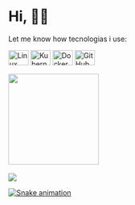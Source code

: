 # Hi, 🤙🏻


Let me know how tecnologias i use:

<div align="left">
<img align="center" alt="Linux" height="30" width="40" src="https://cdn.jsdelivr.net/gh/devicons/devicon/icons/linux/linux-original.svg"
style="max-width:100%;">  
<img align="center" alt="Kubernetes" height="30" width="40" src="https://cdn.jsdelivr.net/gh/devicons/devicon/icons/kubernetes/kubernetes-plain-wordmark.svg" style="max-width:100%;">
<img align="center" alt="Docker" height="30" width="40" src="https://cdn.jsdelivr.net/gh/devicons/devicon/icons/docker/docker-plain-wordmark.svg"
style="max-width:100%;">
<img align="center" alt="GitHub" height="30" width="40" src="https://cdn.jsdelivr.net/gh/devicons/devicon/icons/git/git-original-wordmark.svg"
style="max-width:100%;">

</div>

<br/>

<div>
  <a href = "https://github.com/allyssonlara">
  <img height="180cm" src="https://github-readme-stats.vercel.app/api?username=allyssonlara&show_icons=true&theme=radical"/>
  <a href = "https://github.com/allyssonlara">
</div>
    
<br/>
    
<div>
  <a href="https://www.linkedin.com/in/allyssonlara/" rel="nofollow"><img src="https://camo.githubusercontent.com/c00f87aeebbec37f3ee0857cc4c20b21fefde8a96caf4744383ebfe44a47fe3f/68747470733a2f2f696d672e736869656c64732e696f2f62616467652f2d4c696e6b6564496e2d2532333030373742353f7374796c653d666f722d7468652d6261646765266c6f676f3d6c696e6b6564696e266c6f676f436f6c6f723d7768697465" data-canonical- </a>
</div> 
    
![Snake animation](https://github.com/rafaballerini2/rafaballerini2/blob/output/github-contribution-grid-snake.svg)
